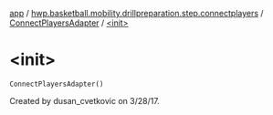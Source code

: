 [app](../../index.md) / [hwp.basketball.mobility.drillpreparation.step.connectplayers](../index.md) / [ConnectPlayersAdapter](index.md) / [&lt;init&gt;](.)

# &lt;init&gt;

`ConnectPlayersAdapter()`

Created by dusan_cvetkovic on 3/28/17.

